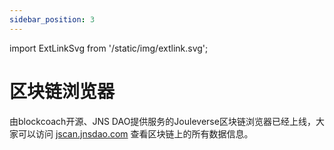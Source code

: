 ```yaml
---
sidebar_position: 3
---
```


import ExtLinkSvg from '/static/img/extlink.svg';

# 区块链浏览器

由blockcoach开源、JNS DAO提供服务的Jouleverse区块链浏览器已经上线，大家可以访问 [jscan.jnsdao.com<ExtLinkSvg />](https://jscan.jnsdao.com) 查看区块链上的所有数据信息。

